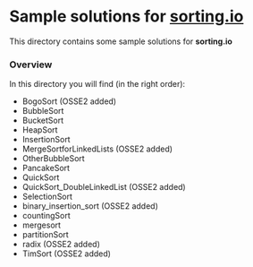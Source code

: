 # Sample solutions for [sorting.io](http://sorting.io/)

This directory contains some sample solutions for **sorting.io**


### Overview 

In this directory you will find (in the right order):
* BogoSort  (OSSE2 added)
* BubbleSort
* BucketSort
* HeapSort
* InsertionSort
* MergeSortforLinkedLists  (OSSE2 added)
* OtherBubbleSort
* PancakeSort
* QuickSort
* QuickSort_DoubleLinkedList  (OSSE2 added)
* SelectionSort
* binary_insertion_sort (OSSE2 added)
* countingSort
* mergesort
* partitionSort
* radix  (OSSE2 added)
* TimSort  (OSSE2 added)
